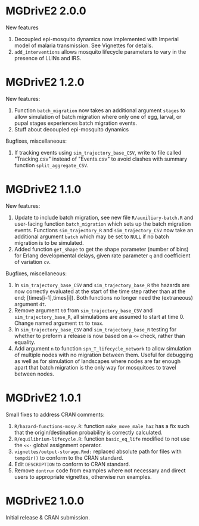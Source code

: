 # MGDrivE2 2.0.0

New features

1. Decoupled epi-mosquito dynamics now implemented with Imperial model of malaria transmission. See Vignettes for details.
2. `add_interventions` allows mosquito lifecycle parameters to vary in the presence of LLINs and IRS.

# MGDrivE2 1.2.0

New features:

1. Function `batch_migration` now takes an additional argument `stages` to allow simulation of batch migration where only one of egg, larval, or pupal stages experiences batch migration events.
2. Stuff about decoupled epi-mosquito dynamics

Bugfixes, miscellaneous:

1. If tracking events using `sim_trajectory_base_CSV`, write to file called "Tracking.csv" instead of "Events.csv" to avoid clashes with summary function `split_aggregate_CSV`.

# MGDrivE2 1.1.0

New features:

1. Update to include batch migration, see new file `R/auxiliary-batch.R` and user-facing function `batch_migration` which sets up the batch migration events. Functions `sim_trajectory_R` and `sim_trajectory_CSV` now take an additional argument `batch` which may be set to `NULL` if no batch migration is to be simulated.
2. Added function `get_shape` to get the shape parameter (number of bins) for Erlang developmental delays, given rate parameter `q` and coefficient of variation `cv`.

Bugfixes, miscellaneous:

1. In `sim_trajectory_base_CSV` and `sim_trajectory_base_R` the hazards are now correctly evaluated at the start of the time step rather than at the end; [times[i-1],times[i]). Both functions no longer need the (extraneous) argument `dt`.
2. Remove argument `t0` from `sim_trajectory_base_CSV` and `sim_trajectory_base_R`, all simulations are assumed to start at time 0. Change named argument `tt` to `tmax`.
3. In `sim_trajectory_base_CSV` and `sim_trajectory_base_R` testing for whether to preform a release is now based on a `<=` check, rather than equality.
4. Add argument `n` to function `spn_T_lifecycle_network` to allow simulation of multiple nodes with no migration between them. Useful for debugging as well as for simulation of landscapes where nodes are far enough apart that batch migration is the only way for mosquitoes to travel between nodes.

# MGDrivE2 1.0.1

Small fixes to address CRAN comments:

1. `R/hazard-functions-mosy.R`: function `make_move_male_haz` has a fix such that the origin/destination
   probability is correctly calculated.
2. `R/equilibrium-lifecycle.R`: function `basic_eq_life` modified to not use the `<<-` global assignment operator.
3. `vignettes/output-storage.Rmd:` replaced absolute path for files with `tempdir()` to conform to
   the CRAN standard.
4. Edit `DESCRIPTION` to conform to CRAN standard.
5. Remove `dontrun` code from examples where not necessary and direct users to appropriate vignettes,
   otherwise run examples.

# MGDrivE2 1.0.0

Initial release & CRAN submission.
